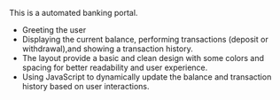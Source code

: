 This is a automated banking portal.

* Greeting the user
* Displaying the current balance, performing transactions (deposit or withdrawal),and showing a transaction history.
* The layout provide a basic and clean design with some colors and spacing for better readability and user experience.
* Using JavaScript to dynamically update the balance and transaction history based on user interactions.